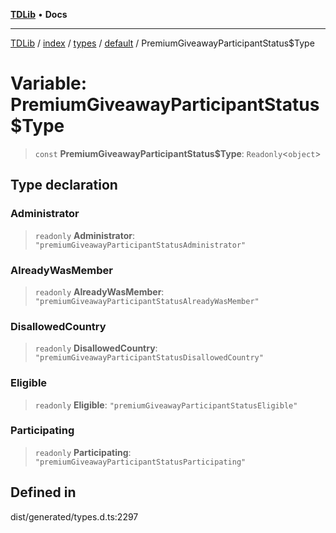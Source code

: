[**TDLib**](../../../../../../README.md) • **Docs**

***

[TDLib](../../../../../../modules.md) / [index](../../../../../README.md) / [types](../../../README.md) / [default](../README.md) / PremiumGiveawayParticipantStatus$Type

# Variable: PremiumGiveawayParticipantStatus$Type

> `const` **PremiumGiveawayParticipantStatus$Type**: `Readonly`\<`object`\>

## Type declaration

### Administrator

> `readonly` **Administrator**: `"premiumGiveawayParticipantStatusAdministrator"`

### AlreadyWasMember

> `readonly` **AlreadyWasMember**: `"premiumGiveawayParticipantStatusAlreadyWasMember"`

### DisallowedCountry

> `readonly` **DisallowedCountry**: `"premiumGiveawayParticipantStatusDisallowedCountry"`

### Eligible

> `readonly` **Eligible**: `"premiumGiveawayParticipantStatusEligible"`

### Participating

> `readonly` **Participating**: `"premiumGiveawayParticipantStatusParticipating"`

## Defined in

dist/generated/types.d.ts:2297

